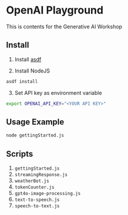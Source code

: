# OpenAI Playground

This is contents for the Generative AI Workshop

## Install

1. Install [asdf](https://asdf-vm.com/guide/getting-started.html)

2. Install NodeJS

```sh
asdf install
```

3. Set API key as environment variable

```sh
export OPENAI_API_KEY="<YOUR API KEY>"
```

## Usage Example

```sh
node gettingStarted.js
```

## Scripts

1. `gettingStarted.js`
1. `streamingResponse.js`
1. `weatherBot.js`
1. `tokenCounter.js`
1. `gpt4o-image-processing.js`
1. `text-to-speech.js`
1. `speech-to-text.js`